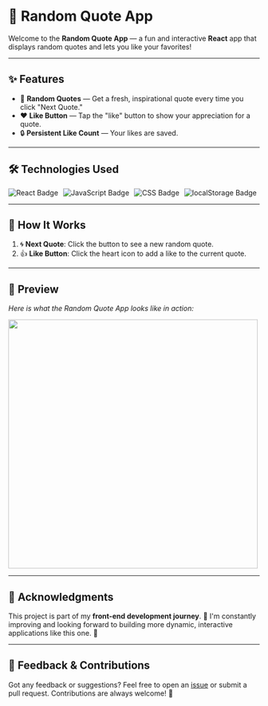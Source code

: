 # 🌟 Random Quote App

Welcome to the **Random Quote App** — a fun and interactive **React** app that displays random quotes and lets you like your favorites! 

---

## ✨ Features

- 💬 **Random Quotes** — Get a fresh, inspirational quote every time you click "Next Quote."
- ❤️ **Like Button** — Tap the "like" button to show your appreciation for a quote. 
- 🔒 **Persistent Like Count** — Your likes are saved.

---

## 🛠️ Technologies Used

<div align="left" style="display: flex; gap: 10px;">
  <img src="https://img.shields.io/badge/React-61DAFB?style=for-the-badge&logo=react&logoColor=black" alt="React Badge" />
  <img src="https://img.shields.io/badge/JavaScript-F7DF1E?style=for-the-badge&logo=javascript&logoColor=black" alt="JavaScript Badge" />
  <img src="https://img.shields.io/badge/CSS3-1572B6?style=for-the-badge&logo=css3&logoColor=white" alt="CSS Badge" />
  <img src="https://img.shields.io/badge/localStorage-FF6F61?style=for-the-badge&logo=html5&logoColor=white" alt="localStorage Badge" />
</div>

---

## 🚀 How It Works

1. 🌀 **Next Quote**: Click the button to see a new random quote.
2. 👍 **Like Button**: Click the heart icon to add a like to the current quote. 

---

## 📸 Preview

*Here is what the Random Quote App looks like in action:*

<img src="https://github.com/user-attachments/assets/62b97c96-feff-469b-ba99-9971fe7c445b" width="500" /> 



---

## 🙌 Acknowledgments

This project is part of my **front-end development journey**. 💪 I'm constantly improving and looking forward to building more dynamic, interactive applications like this one. 🚀

---

## 💬 Feedback & Contributions

Got any feedback or suggestions? Feel free to open an [issue](https://github.com/Baljann/random-quote-app/issues) or submit a pull request. Contributions are always welcome! 🙌
